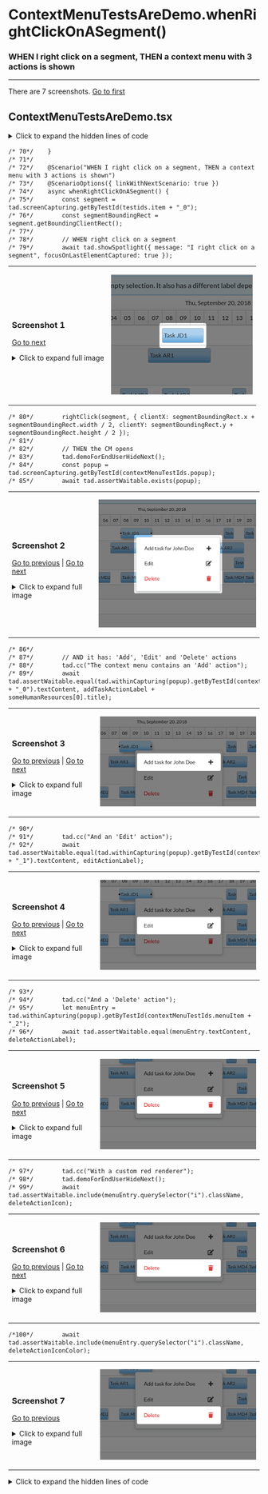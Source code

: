 
# ContextMenuTestsAreDemo.whenRightClickOnASegment()

### WHEN I right click on a segment, THEN a context menu with 3 actions is shown

---

There are 7 screenshots. [Go to first](#screenshot-1)

## ContextMenuTestsAreDemo.tsx

<details><summary>Click to expand the hidden lines of code</summary>

```tsx
/*  1*/import { Only, Scenario, ScenarioOptions, render, tad } from "@famiprog-foundation/tests-are-demo";
/*  2*/import { contextMenuTestIds } from "../../../src/components/ContextMenu/ContextMenu";
/*  3*/import { ContextMenu, addTaskActionIcon, addTaskActionLabel, addTaskNotPossibleAction, deleteActionIcon, deleteActionIconColor, deleteActionLabel, editActionLabel } from "../stories/contextMenuAndSelection/ContextMenuAndSelection.stories";
/*  4*/import { someHumanResources, someTasks } from "../stories/sampleData";
/*  5*/import Timeline, { PARENT_ELEMENT, timelineTestids as testids } from "../../../src/timeline";
/*  6*/import { getPixelAtTime, getTimeAtPixel } from "../../../src/utils/timeUtils";
/*  7*/import { rightClick } from "./testUtils";
/*  8*/
/*  9*/const CLICK_X =30;
/* 10*/export class ContextMenuTestsAreDemo {
/* 11*/
/* 12*/    async before() {
/* 13*/        render(<ContextMenu />);
/* 14*/    }
/* 15*/
/* 16*/    @Scenario("WHEN I right click on a row, THEN a context menu with one action opens")
/* 17*/    @ScenarioOptions({ linkWithNextScenario: true })
/* 18*/    async whenRightClickOnARow() {
/* 19*/        // WHEN right click on a row
/* 20*/        const firstRow = tad.screenCapturing.getByTestId(testids.row + "_0");
/* 21*/        const clickPosition = { clientX: Math.round(firstRow.getBoundingClientRect().x) + CLICK_X, clientY: Math.round(firstRow.getBoundingClientRect().y) + 20 };
/* 22*/        await tad.showSpotlight({ message: "I right click on a row", focusOnLastElementCaptured: true });
/* 23*/        rightClick(firstRow, clickPosition);
/* 24*/
/* 25*/        // THEN CM is opened at the clicked position
/* 26*/        tad.demoForEndUserHide();
/* 27*/        const popup = tad.screenCapturing.getByTestId(contextMenuTestIds.popup);
/* 28*/        await tad.assertWaitable.exists(popup);
/* 29*/        await this.isPopupPositionedNearPoint(popup.getBoundingClientRect(), { x: clickPosition.clientX, y: clickPosition.clientY });
/* 30*/        tad.demoForEndUserShow();
/* 31*/
/* 32*/        // AND it has an 'Add task' actions
/* 33*/        let menuEntry = tad.withinCapturing(popup).getByTestId(contextMenuTestIds.menuItem + "_0");
/* 34*/        tad.cc("The context menu contains an 'Add' action");
/* 35*/        await tad.assertWaitable.equal(menuEntry.textContent, addTaskActionLabel + someHumanResources[0].title);
/* 36*/        tad.demoForEndUserHideNext();
/* 37*/        await tad.assertWaitable.include(menuEntry.querySelector("i").className, addTaskActionIcon);
/* 38*/    }
/* 39*/
/* 40*/    @Scenario("WHEN I click on an action, THEN the action is run (w/ or w/o closing the menu)")
/* 41*/    @ScenarioOptions({ linkWithNextScenario: true })
/* 42*/    async whenClickAnAction() {
/* 43*/        // WHEN I click on "Add"
/* 44*/        const popup = tad.screenCapturing.getByTestId(contextMenuTestIds.popup);
/* 45*/        await tad.userEventWaitable.click(tad.withinCapturing(popup).getByTestId(contextMenuTestIds.menuItem + "_0"));
/* 46*/
/* 47*/        // THEN a new task is added
/* 48*/        let newSegment = tad.screenCapturing.getByTestId(testids.item + "_" + someTasks.length);
/* 49*/        await tad.assertWaitable.exists(newSegment);
/* 50*/
/* 51*/        tad.demoForEndUserHide();
/* 52*/        // AND the CM is closed
/* 53*/        await tad.assertWaitable.notExists(tad.screenCapturing.queryByTestId(contextMenuTestIds.popup));
/* 54*/
/* 55*/        // AND the new task is position correctly on x axes
/* 56*/        // Gantt works with times "snapped to grid" so the position for the new task should be snapped to grid 
/* 57*/        const timeline = tad.getObjectViaCheat(Timeline);
/* 58*/        const firstRow = tad.screenCapturing.getByTestId(testids.row + "_0");
/* 59*/        const ganttLeftOffset = PARENT_ELEMENT(timeline.props.componentId).getBoundingClientRect().left;
/* 60*/        const clickedX = firstRow.getBoundingClientRect().x + CLICK_X;
/* 61*/        const clickedXInGantt = clickedX - ganttLeftOffset;
/* 62*/        const clickedTime = getTimeAtPixel(clickedXInGantt, timeline.getStartDate(), timeline.getEndDate(), timeline.getTimelineWidth(undefined), timeline.getTimelineSnap());
/* 63*/        const clickedXSnappedToGrid = getPixelAtTime(clickedTime, timeline.getStartDate(), timeline.getEndDate(), timeline.getTimelineWidth(undefined))
/* 64*/             + ganttLeftOffset;     
/* 65*/        await tad.assertWaitable.equal(Math.round(newSegment.getBoundingClientRect().x), Math.round(clickedXSnappedToGrid));
/* 66*/        
/* 67*/        // AND is correctly added to the clicked row
/* 68*/        await tad.assertWaitable.equal(newSegment.getBoundingClientRect().y, firstRow.getBoundingClientRect().y);
/* 69*/        tad.demoForEndUserShow();
```

</details>

```tsx
/* 70*/    }
/* 71*/
/* 72*/    @Scenario("WHEN I right click on a segment, THEN a context menu with 3 actions is shown")
/* 73*/    @ScenarioOptions({ linkWithNextScenario: true })
/* 74*/    async whenRightClickOnASegment() {
/* 75*/        const segment = tad.screenCapturing.getByTestId(testids.item + "_0");
/* 76*/        const segmentBoundingRect = segment.getBoundingClientRect();
/* 77*/
/* 78*/        // WHEN right click on a segment
/* 79*/        await tad.showSpotlight({ message: "I right click on a segment", focusOnLastElementCaptured: true });
```

<table><tr>
<td>

### Screenshot 1

 [Go to next](#screenshot-2)

<details><summary>Click to expand full image</summary>

ContextMenuTestsAreDemo.whenRightClickOnASegment/Timeline_ganttBody_Timeline_row_0_Timeline_item_0.png <br/>
![](Timeline_ganttBody_Timeline_row_0_Timeline_item_0.png)

</details>
</td>
<td>

![](Timeline_ganttBody_Timeline_row_0_Timeline_item_0_small.png)

</td>
</tr></table>

```tsx
/* 80*/        rightClick(segment, { clientX: segmentBoundingRect.x + segmentBoundingRect.width / 2, clientY: segmentBoundingRect.y + segmentBoundingRect.height / 2 });
/* 81*/        
/* 82*/        // THEN the CM opens
/* 83*/        tad.demoForEndUserHideNext();
/* 84*/        const popup = tad.screenCapturing.getByTestId(contextMenuTestIds.popup);
/* 85*/        await tad.assertWaitable.exists(popup);
```

<table><tr>
<td>

### Screenshot 2

[Go to previous](#screenshot-1) |  [Go to next](#screenshot-3)

<details><summary>Click to expand full image</summary>

ContextMenuTestsAreDemo.whenRightClickOnASegment/ContextMenu_popup.png <br/>
![](ContextMenu_popup.png)

</details>
</td>
<td>

![](ContextMenu_popup_small.png)

</td>
</tr></table>

```tsx
/* 86*/
/* 87*/        // AND it has: 'Add', 'Edit' and 'Delete' actions
/* 88*/        tad.cc("The context menu contains an 'Add' action");
/* 89*/        await tad.assertWaitable.equal(tad.withinCapturing(popup).getByTestId(contextMenuTestIds.menuItem + "_0").textContent, addTaskActionLabel + someHumanResources[0].title);
```

<table><tr>
<td>

### Screenshot 3

[Go to previous](#screenshot-2) |  [Go to next](#screenshot-4)

<details><summary>Click to expand full image</summary>

ContextMenuTestsAreDemo.whenRightClickOnASegment/ContextMenu_popup_ContextMenu_menuItem_0.png <br/>
![](ContextMenu_popup_ContextMenu_menuItem_0.png)

</details>
</td>
<td>

![](ContextMenu_popup_ContextMenu_menuItem_0_small.png)

</td>
</tr></table>

```tsx
/* 90*/        
/* 91*/        tad.cc("And an 'Edit' action");
/* 92*/        await tad.assertWaitable.equal(tad.withinCapturing(popup).getByTestId(contextMenuTestIds.menuItem + "_1").textContent, editActionLabel);
```

<table><tr>
<td>

### Screenshot 4

[Go to previous](#screenshot-3) |  [Go to next](#screenshot-5)

<details><summary>Click to expand full image</summary>

ContextMenuTestsAreDemo.whenRightClickOnASegment/ContextMenu_popup_ContextMenu_menuItem_1.png <br/>
![](ContextMenu_popup_ContextMenu_menuItem_1.png)

</details>
</td>
<td>

![](ContextMenu_popup_ContextMenu_menuItem_1_small.png)

</td>
</tr></table>

```tsx
/* 93*/        
/* 94*/        tad.cc("And a 'Delete' action");
/* 95*/        let menuEntry = tad.withinCapturing(popup).getByTestId(contextMenuTestIds.menuItem + "_2");
/* 96*/        await tad.assertWaitable.equal(menuEntry.textContent, deleteActionLabel);
```

<table><tr>
<td>

### Screenshot 5

[Go to previous](#screenshot-4) |  [Go to next](#screenshot-6)

<details><summary>Click to expand full image</summary>

ContextMenuTestsAreDemo.whenRightClickOnASegment/ContextMenu_popup_ContextMenu_menuItem_2.png <br/>
![](ContextMenu_popup_ContextMenu_menuItem_2.png)

</details>
</td>
<td>

![](ContextMenu_popup_ContextMenu_menuItem_2_small.png)

</td>
</tr></table>

```tsx
/* 97*/        tad.cc("With a custom red renderer");
/* 98*/        tad.demoForEndUserHideNext();
/* 99*/        await tad.assertWaitable.include(menuEntry.querySelector("i").className, deleteActionIcon);
```

<table><tr>
<td>

### Screenshot 6

[Go to previous](#screenshot-5) |  [Go to next](#screenshot-7)

<details><summary>Click to expand full image</summary>

ContextMenuTestsAreDemo.whenRightClickOnASegment/ContextMenu_popup_ContextMenu_menuItem_2_REP1.png <br/>
![](ContextMenu_popup_ContextMenu_menuItem_2_REP1.png)

</details>
</td>
<td>

![](ContextMenu_popup_ContextMenu_menuItem_2_REP1_small.png)

</td>
</tr></table>

```tsx
/*100*/        await tad.assertWaitable.include(menuEntry.querySelector("i").className, deleteActionIconColor);
```

<table><tr>
<td>

### Screenshot 7

[Go to previous](#screenshot-6)

<details><summary>Click to expand full image</summary>

ContextMenuTestsAreDemo.whenRightClickOnASegment/ContextMenu_popup_ContextMenu_menuItem_2_REP2.png <br/>
![](ContextMenu_popup_ContextMenu_menuItem_2_REP2.png)

</details>
</td>
<td>

![](ContextMenu_popup_ContextMenu_menuItem_2_REP2_small.png)

</td>
</tr></table>

<details><summary>Click to expand the hidden lines of code</summary>

```tsx
/*101*/    }
/*102*/
/*103*/    @Scenario("WHEN I CTRL + right click on another segment, THEN a context menu with 2 actions is shown")
/*104*/    @ScenarioOptions({ linkWithNextScenario: true })
/*105*/    async whenCTRLRightClickOnAnotherSegment() {
/*106*/        const segment = tad.screenCapturing.getByTestId(testids.item + "_3");
/*107*/        const segmentBoundingRect = segment.getBoundingClientRect();
/*108*/        await tad.showSpotlight({ message: "WHEN I CTRL + right click another segment", focusOnLastElementCaptured: true });
/*109*/        rightClick(segment, { ctrlKey: true, clientX: segmentBoundingRect.x + segmentBoundingRect.width / 2, clientY: segmentBoundingRect.y + segmentBoundingRect.height / 2 });
/*110*/
/*111*/        // THEN the CM opens
/*112*/        tad.demoForEndUserHideNext();
/*113*/        const popup = tad.screenCapturing.getByTestId(contextMenuTestIds.popup);
/*114*/        await tad.assertWaitable.exists(popup);
/*115*/
/*116*/        // AND it has: 'Add' and 'Delete' actions
/*117*/        tad.cc("The context menu contains an 'Add' action");
/*118*/        await tad.assertWaitable.equal(tad.withinCapturing(popup).getByTestId(contextMenuTestIds.menuItem + "_0").textContent, addTaskActionLabel + someHumanResources[1].title);
/*119*/        
/*120*/        tad.cc("And a 'Delete' action");
/*121*/        await tad.assertWaitable.equal(tad.withinCapturing(popup).getByTestId(contextMenuTestIds.menuItem + "_1").textContent, deleteActionLabel);
/*122*/    }
/*123*/
/*124*/    @Scenario("WHEN I click the hamburger button, THEN the context menu is shown besides that button")
/*125*/    async whenClickTheHamburgerButton() {
/*126*/        // GIVEN I select one segment
/*127*/        await tad.userEventWaitable.click(tad.screenCapturing.getByTestId(testids.item + "_1"));
/*128*/
/*129*/        // WHEN
/*130*/        const menuButton = tad.screenCapturing.getByTestId(testids.menuButton);
/*131*/        tad.cc("Click on the menu button");
/*132*/        await tad.userEventWaitable.click(menuButton);
/*133*/
/*134*/        // THEN the context menu is opened and positioned near the center of the hamburger button");
/*135*/        tad.demoForEndUserHide();
/*136*/        const popup = tad.screenCapturing.getByTestId(contextMenuTestIds.popup);
/*137*/        await tad.assertWaitable.exists(popup);
/*138*/        const menuButtonCenter = { x: menuButton.getBoundingClientRect().x + menuButton.getBoundingClientRect().width / 2, y: menuButton.getBoundingClientRect().y + menuButton.getBoundingClientRect().height / 2 };
/*139*/        await this.isPopupPositionedNearPoint(popup.getBoundingClientRect(), menuButtonCenter);
/*140*/        tad.demoForEndUserShow();
/*141*/
/*142*/        // AND it has: 'Add task: not possible', 'Edit' adn 'Delete' actions
/*143*/        tad.cc("The context menu contains an 'Add task not possible' action");
/*144*/        await tad.assertWaitable.equal(tad.withinCapturing(popup).getByTestId(contextMenuTestIds.menuItem + "_0").textContent, addTaskNotPossibleAction);
/*145*/        tad.cc("And an 'Edit' action");
/*146*/        await tad.assertWaitable.equal(tad.withinCapturing(popup).getByTestId(contextMenuTestIds.menuItem + "_1").textContent, editActionLabel);
/*147*/        tad.cc("And a 'Delete' action");
/*148*/        await tad.assertWaitable.equal(tad.withinCapturing(popup).getByTestId(contextMenuTestIds.menuItem + "_2").textContent, deleteActionLabel);
/*149*/
/*150*/        // WHEN click 'Edit' (dontCloseContextMenuAfterRunAutomatically = true) THEN the CM doesn't close 
/*151*/        // We putted this verification at the end of the tests, because else we needed to close the prompt for the next scenarios, and this was not trivial 
/*152*/        tad.demoForEndUserHide();
/*153*/        await tad.userEventWaitable.click(tad.withinCapturing(popup).getByTestId(contextMenuTestIds.menuItem + "_1"));
/*154*/        await tad.assertWaitable.exists(tad.screenCapturing.getByTestId(contextMenuTestIds.popup));
/*155*/        tad.demoForEndUserShow();
/*156*/    }
/*157*/
/*158*/    async isPopupPositionedNearPoint({ x: popupX, y: popupY, width: popupWidth, height: popupHeight }, { x, y }) {
/*159*/        const popupEndX = Math.round(popupX + popupWidth);
/*160*/        const popupEndY = Math.round(popupY + popupHeight);
/*161*/        popupX = Math.floor(popupX);
/*162*/        popupY = Math.round(popupY);
/*163*/
/*164*/        // We didn't understood why it is a difference of some decimals (maximum 1 px) between the expected position and the actual position. 
/*165*/        // These difference in decimals is not the same every time, is variable regarding the dimension of the window and the dpi of the screen
/*166*/        // So the only thing in common is that the actual value is near the expected one at a maximum 1 px distance (below or above)
/*167*/        await tad.assertWaitable.include([popupX - 1, popupX, popupX + 1, popupEndX - 1, popupEndX, popupEndX + 1], Math.round(x));
/*168*/        // semantic ui popup is displayed 10 px below or 10 px above the mouse position
/*169*/        await tad.assertWaitable.include([popupY - 11, popupY - 10, popupY - 9, popupEndY + 9, popupEndY + 10, popupEndY + 11], Math.round(y));
/*170*/    }
/*171*/}
```

</details>
